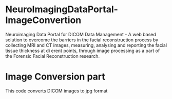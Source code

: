 # NeuroImagingDataPortal-ImageConvertion
Neuroimaging Data Portal for DICOM Data Management - A web based solution to overcome the barriers in the facial reconstruction process by collecting MRI and CT images, measuring, analysing and reporting the facial tissue thickness at di erent points, through image processing as a part of the Forensic Facial Reconstruction research.

# Image Conversion part
This code converts DICOM images to jpg format
